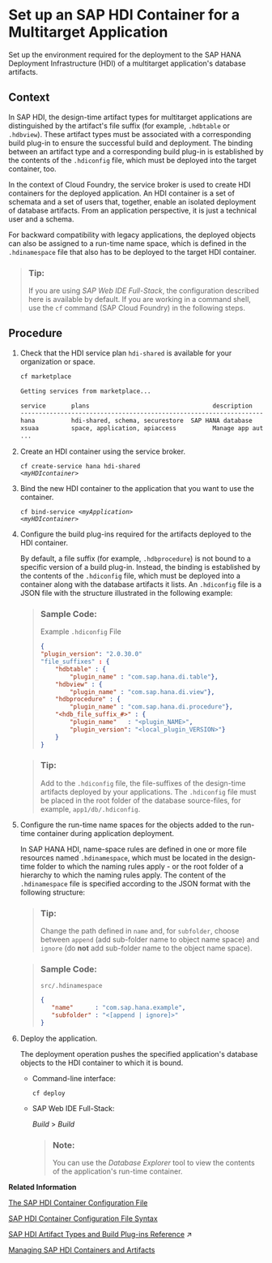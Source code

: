 <!-- loio1ca64155ec5a465294e0d8b10383cea8 -->

# Set up an SAP HDI Container for a Multitarget Application

Set up the environment required for the deployment to the SAP HANA Deployment Infrastructure \(HDI\) of a multitarget application's database artifacts.



## Context

In SAP HDI, the design-time artifact types for multitarget applications are distinguished by the artifact's file suffix \(for example, `.hdbtable` or `.hdbview`\). These artifact types must be associated with a corresponding build plug-in to ensure the successful build and deployment. The binding between an artifact type and a corresponding build plug-in is established by the contents of the `.hdiconfig` file, which must be deployed into the target container, too.

In the context of Cloud Foundry, the service broker is used to create HDI containers for the deployed application. An HDI container is a set of schemata and a set of users that, together, enable an isolated deployment of database artifacts. From an application perspective, it is just a technical user and a schema.

For backward compatibility with legacy applications, the deployed objects can also be assigned to a run-time name space, which is defined in the `.hdinamespace` file that also has to be deployed to the target HDI container.

> ### Tip:  
> If you are using *SAP Web IDE Full-Stack*, the configuration described here is available by default. If you are working in a command shell, use the `cf` command \(SAP Cloud Foundry\) in the following steps.



## Procedure

1.  Check that the HDI service plan `hdi-shared` is available for your organization or space.

    ```sh
    cf marketplace
    
    Getting services from marketplace...
    
    service       plans                                  description
    ---------------------------------------------------------------------------------
    hana          hdi-shared, schema, securestore  SAP HANA database
    xsuaa         space, application, apiaccess          Manage app authorization...
    ...
    ```

2.  Create an HDI container using the service broker.

    <code>cf create-service hana hdi-shared <i class="varname">&lt;myHDIcontainer&gt;</i></code>

3.  Bind the new HDI container to the application that you want to use the container.

    <code>cf bind-service <i class="varname">&lt;myApplication&gt;</i> <i class="varname">&lt;myHDIcontainer&gt;</i></code>

4.  Configure the build plug-ins required for the artifacts deployed to the HDI container.

    By default, a file suffix \(for example, `.hdbprocedure`\) is not bound to a specific version of a build plug-in. Instead, the binding is established by the contents of the `.hdiconfig` file, which must be deployed into a container along with the database artifacts it lists. An `.hdiconfig` file is a JSON file with the structure illustrated in the following example:

    > ### Sample Code:  
    > Example `.hdiconfig` File
    > 
    > ```json
    > {
    > "plugin_version": "2.0.30.0"
    > "file_suffixes" : {
    >     "hdbtable" : { 
    >         "plugin_name" : "com.sap.hana.di.table"},
    >     "hdbview" : { 
    >         "plugin_name" : "com.sap.hana.di.view"},
    >     "hdbprocedure" : { 
    >         "plugin_name" : "com.sap.hana.di.procedure"},
    >     "<hdb_file_suffix_#>" : {
    >         "plugin_name"   : "<plugin_NAME>",
    >         "plugin_version": "<local_plugin_VERSION>"}
    >     }
    > }
    > ```

    > ### Tip:  
    > Add to the `.hdiconfig` file, the file-suffixes of the design-time artifacts deployed by your applications. The `.hdiconfig` file must be placed in the root folder of the database source-files, for example, `app1/db/.hdiconfig`.

5.  Configure the run-time name spaces for the objects added to the run-time container during application deployment.

    In SAP HANA HDI, name-space rules are defined in one or more file resources named `.hdinamespace`, which must be located in the design-time folder to which the naming rules apply - or the root folder of a hierarchy to which the naming rules apply. The content of the `.hdinamespace` file is specified according to the JSON format with the following structure:

    > ### Tip:  
    > Change the path defined in `name` and, for `subfolder`, choose between `append` \(add sub-folder name to object name space\) and `ignore` \(do **not** add sub-folder name to the object name space\).

    > ### Sample Code:  
    > `src/.hdinamespace`
    > 
    > ```json
    > {
    >    "name"      : "com.sap.hana.example",
    >    "subfolder" : "<[append | ignore]>"
    > }
    > 
    > ```

6.  Deploy the application.

    The deployment operation pushes the specified application's database objects to the HDI container to which it is bound.

    -   Command-line interface:

        `cf deploy`

    -   SAP Web IDE Full-Stack:

        *Build* \> *Build*

        > ### Note:  
        > You can use the *Database Explorer* tool to view the contents of the application's run-time container.



**Related Information**  


[The SAP HDI Container Configuration File](the-sap-hdi-container-configuration-file-6400400.md "Bind design-time file types to the corresponding build plug-in required in the SAP HANA Deployment Infrastructure (HDI).")

[SAP HDI Container Configuration File Syntax](sap-hdi-container-configuration-file-syntax-c1df57a.md "In SAP HANA Deployment Infrastructure (HDI), the JSON syntax is used to format the content of the HDI container-configuration file (.hdiconfig).")

[SAP HDI Artifact Types and Build Plug-ins Reference](https://help.sap.com/viewer/c2cc2e43458d4abda6788049c58143dc/2024_1_QRC/en-US/9789224788a34d93a86080cab993575c.html "The SAP HANA Cloud, SAP HANA database deployment infrastructure (HDI) supports a wide variety of database artifact types, for example, tables, indexes, and views.") :arrow_upper_right:

[Managing SAP HDI Containers and Artifacts](managing-sap-hdi-containers-and-artifacts-23f1f40.md "In SAP HANA Deployment Infrastructure (HDI), database development artifacts are deployed to so-called containers.")


